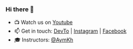 ### Hi there 👋
  
- 📺 Watch us on [Youtube](https://www.youtube.com/channel/UCMbOrX4GDXq2Q77wIHhnGog)
- 📫 Get in touch: [DevTo](https://dev.to/juniordevtun) | [Instagram](https://www.instagram.com/__juniordevtun/) | [Facebook](https://www.facebook.com/juniordevtun216)
- 🎓 Instructors:
[@AymKh](https://github.com/AymKh) 
